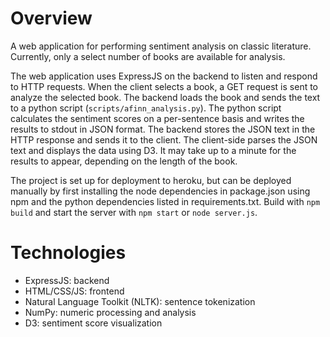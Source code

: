 # Overview

A web application for performing sentiment analysis on classic literature. Currently, only a select number of books are available for analysis.

The web application uses ExpressJS on the backend to listen and respond to HTTP requests. When the client selects a book, a GET request is sent to analyze the selected book. The backend loads the book and sends the text to a python script (`scripts/afinn_analysis.py`). The python script calculates the sentiment scores on a per-sentence basis and writes the results to stdout in JSON format. The backend stores the JSON text in the HTTP response and sends it to the client. The client-side parses the JSON text and displays the data using D3. It may take up to a minute for the results to appear, depending on the length of the book.

The project is set up for deployment to heroku, but can be deployed manually by first installing the node dependencies in package.json using npm and the python dependencies listed in requirements.txt. Build with `npm build` and start the server with `npm start` or `node server.js`.

# Technologies

* ExpressJS: backend
* HTML/CSS/JS: frontend
* Natural Language Toolkit (NLTK): sentence tokenization
* NumPy: numeric processing and analysis
* D3: sentiment score visualization
